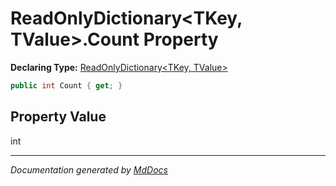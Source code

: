 ﻿# ReadOnlyDictionary\<TKey, TValue\>.Count Property

**Declaring Type:** [ReadOnlyDictionary\<TKey, TValue\>](../index.md)

```csharp
public int Count { get; }
```

## Property Value

int

___

*Documentation generated by [MdDocs](https://github.com/ap0llo/mddocs)*
